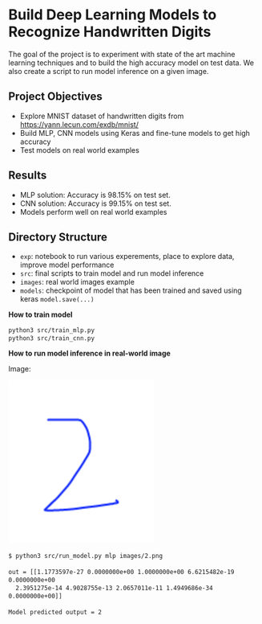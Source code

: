 # Build Deep Learning Models to Recognize Handwritten Digits
The goal of the project is to experiment with state of the art machine learning techniques and to build the high accuracy model on test data. We also create a script to run model inference on a given image. 



## Project Objectives 
- Explore MNIST dataset of handwritten digits from https://yann.lecun.com/exdb/mnist/ 
- Build MLP, CNN models using Keras and fine-tune models to get high accuracy
- Test models on real world examples

## Results
- MLP solution: Accuracy is 98.15% on test set.
- CNN solution: Accuracy is 99.15% on test set. 
- Models perform well on real world examples 

## Directory Structure 
- `exp`: notebook to run various experements, place to explore data, improve model performance 
- `src`: final scripts to train model and run model inference 
- `images`: real world images example
- `models`: checkpoint of model that has been trained and saved using keras `model.save(...)`


**How to train model**

```
python3 src/train_mlp.py
python3 src/train_cnn.py
```

**How to run model inference in real-world image**

Image: 

![Alt text](images/2.png?raw=true "Real-world example")

```
$ python3 src/run_model.py mlp images/2.png

out = [[1.1773597e-27 0.0000000e+00 1.0000000e+00 6.6215482e-19 0.0000000e+00
  2.3951275e-14 4.9028755e-13 2.0657011e-11 1.4949686e-34 0.0000000e+00]]

Model predicted output = 2

```




 

